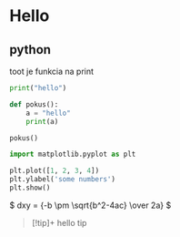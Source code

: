 
# Hello

## python

toot je funkcia na print

```python
print("hello")
```

```python
def pokus():
    a = "hello"
    print(a)

pokus()
```

```python
import matplotlib.pyplot as plt

plt.plot([1, 2, 3, 4])
plt.ylabel('some numbers')
plt.show()
```

$ dxy = {-b \pm \sqrt{b^2-4ac} \over 2a} $


> [!tip]+
>hello tip
>



